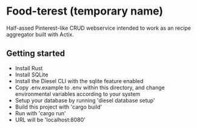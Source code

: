 # Food-terest (temporary name)
Half-assed Pinterest-like CRUD webservice intended to work as an recipe aggregator built with Actix.

## Getting started
* Install Rust
* Install SQLite
* Install the Diesel CLI with the sqlite feature enabled
* Copy .env.example to .env within this directory, and change environmental variables according to your system
* Setup your database by running 'diesel database setup'
* Build this project with 'cargo build'
* Run with 'cargo run'
* URL will be 'localhost:8080'